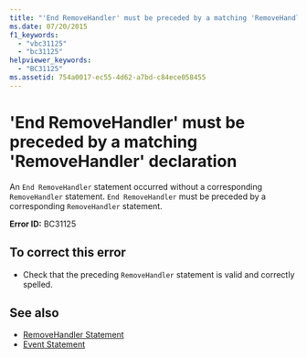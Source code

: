 ```yaml
---
title: "'End RemoveHandler' must be preceded by a matching 'RemoveHandler' declaration"
ms.date: 07/20/2015
f1_keywords: 
  - "vbc31125"
  - "bc31125"
helpviewer_keywords: 
  - "BC31125"
ms.assetid: 754a0017-ec55-4d62-a7bd-c84ece058455
---
```

# 'End RemoveHandler' must be preceded by a matching 'RemoveHandler' declaration
An `End RemoveHandler` statement occurred without a corresponding `RemoveHandler` statement. `End RemoveHandler` must be preceded by a corresponding `RemoveHandler` statement.  
  
 **Error ID:** BC31125  
  
## To correct this error  
  
- Check that the preceding `RemoveHandler` statement is valid and correctly spelled.  
  
## See also

- [RemoveHandler Statement](../../visual-basic/language-reference/statements/removehandler-statement.md)
- [Event Statement](../../visual-basic/language-reference/statements/event-statement.md)
